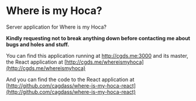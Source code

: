 # Where is my Hoca?

Server application for Where is my Hoca?

**Kindly requesting not to break anything down before contacting me about bugs and holes and stuff.**

You can find this application running at http://cgds.me:3000 and its master, the React application at [http://cgds.me/whereismyhoca](http://cgds.me/whereismyhoca)

And you can find the code to the React application at [http://github.com/cagdass/where-is-my-hoca-react](http://github.com/cagdass/where-is-my-hoca-react)
